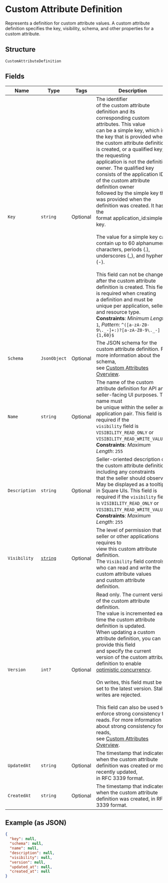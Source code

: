 
# Custom Attribute Definition

Represents a definition for custom attribute values. A custom attribute definition
specifies the key, visibility, schema, and other properties for a custom attribute.

## Structure

`CustomAttributeDefinition`

## Fields

| Name | Type | Tags | Description |
|  --- | --- | --- | --- |
| `Key` | `string` | Optional | The identifier<br>of the custom attribute definition and its corresponding custom attributes. This value<br>can be a simple key, which is the key that is provided when the custom attribute definition<br>is created, or a qualified key, if the requesting<br>application is not the definition owner. The qualified key consists of the application ID<br>of the custom attribute definition owner<br>followed by the simple key that was provided when the definition was created. It has the<br>format application_id:simple key.<br><br>The value for a simple key can contain up to 60 alphanumeric characters, periods (.),<br>underscores (_), and hyphens (-).<br><br>This field can not be changed<br>after the custom attribute definition is created. This field is required when creating<br>a definition and must be unique per application, seller, and resource type.<br>**Constraints**: *Minimum Length*: `1`, *Pattern*: `^([a-zA-Z0-9\._-]+:)?[a-zA-Z0-9\._-]{1,60}$` |
| `Schema` | `JsonObject` | Optional | The JSON schema for the custom attribute definition. For more information about the schema,<br>see [Custom Attributes Overview](https://developer.squareup.com/docs/devtools/customattributes/overview). |
| `Name` | `string` | Optional | The name of the custom attribute definition for API and seller-facing UI purposes. The name must<br>be unique within the seller and application pair. This field is required if the<br>`visibility` field is `VISIBILITY_READ_ONLY` or `VISIBILITY_READ_WRITE_VALUES`.<br>**Constraints**: *Maximum Length*: `255` |
| `Description` | `string` | Optional | Seller-oriented description of the custom attribute definition, including any constraints<br>that the seller should observe. May be displayed as a tooltip in Square UIs. This field is<br>required if the `visibility` field is `VISIBILITY_READ_ONLY` or `VISIBILITY_READ_WRITE_VALUES`.<br>**Constraints**: *Maximum Length*: `255` |
| `Visibility` | [`string`](../../doc/models/custom-attribute-definition-visibility.md) | Optional | The level of permission that a seller or other applications requires to<br>view this custom attribute definition.<br>The `Visibility` field controls who can read and write the custom attribute values<br>and custom attribute definition. |
| `Version` | `int?` | Optional | Read only. The current version of the custom attribute definition.<br>The value is incremented each time the custom attribute definition is updated.<br>When updating a custom attribute definition, you can provide this field<br>and specify the current version of the custom attribute definition to enable<br>[optimistic concurrency](https://developer.squareup.com/docs/build-basics/common-api-patterns/optimistic-concurrency).<br><br>On writes, this field must be set to the latest version. Stale writes are rejected.<br><br>This field can also be used to enforce strong consistency for reads. For more information about strong consistency for reads,<br>see [Custom Attributes Overview](https://developer.squareup.com/docs/devtools/customattributes/overview). |
| `UpdatedAt` | `string` | Optional | The timestamp that indicates when the custom attribute definition was created or most recently updated,<br>in RFC 3339 format. |
| `CreatedAt` | `string` | Optional | The timestamp that indicates when the custom attribute definition was created, in RFC 3339 format. |

## Example (as JSON)

```json
{
  "key": null,
  "schema": null,
  "name": null,
  "description": null,
  "visibility": null,
  "version": null,
  "updated_at": null,
  "created_at": null
}
```

